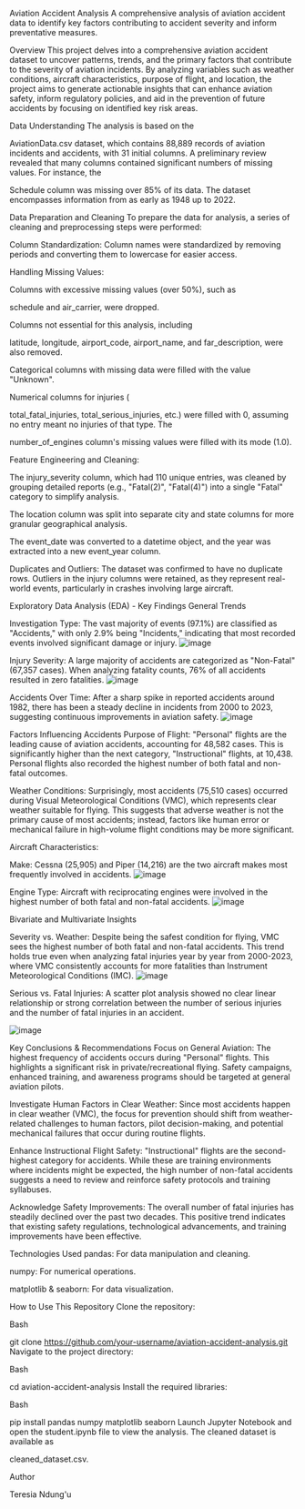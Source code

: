 Aviation Accident Analysis
A comprehensive analysis of aviation accident data to identify key factors contributing to accident severity and inform preventative measures.

Overview
This project delves into a comprehensive aviation accident dataset to uncover patterns, trends, and the primary factors that contribute to the severity of aviation incidents. By analyzing variables such as weather conditions, aircraft characteristics, purpose of flight, and location, the project aims to generate actionable insights that can enhance aviation safety, inform regulatory policies, and aid in the prevention of future accidents by focusing on identified key risk areas.

Data Understanding
The analysis is based on the 

AviationData.csv dataset, which contains 88,889 records of aviation incidents and accidents, with 31 initial columns. A preliminary review revealed that many columns contained significant numbers of missing values. For instance, the 



Schedule column was missing over 85% of its data. The dataset encompasses information from as early as 1948 up to 2022.



Data Preparation and Cleaning
To prepare the data for analysis, a series of cleaning and preprocessing steps were performed:


Column Standardization: Column names were standardized by removing periods and converting them to lowercase for easier access.


Handling Missing Values:

Columns with excessive missing values (over 50%), such as 

schedule and air_carrier, were dropped.


Columns not essential for this analysis, including 

latitude, longitude, airport_code, airport_name, and far_description, were also removed.


Categorical columns with missing data were filled with the value "Unknown".

Numerical columns for injuries (

total_fatal_injuries, total_serious_injuries, etc.) were filled with 0, assuming no entry meant no injuries of that type. The 

number_of_engines column's missing values were filled with its mode (1.0).

Feature Engineering and Cleaning:

The injury_severity column, which had 110 unique entries, was cleaned by grouping detailed reports (e.g., "Fatal(2)", "Fatal(4)") into a single "Fatal" category to simplify analysis.


The location column was split into separate city and state columns for more granular geographical analysis.

The event_date was converted to a datetime object, and the year was extracted into a new event_year column.


Duplicates and Outliers: The dataset was confirmed to have no duplicate rows. Outliers in the injury columns were retained, as they represent real-world events, particularly in crashes involving large aircraft.


Exploratory Data Analysis (EDA) - Key Findings
General Trends

Investigation Type: The vast majority of events (97.1%) are classified as "Accidents," with only 2.9% being "Incidents," indicating that most recorded events involved significant damage or injury.
![image](https://github.com/user-attachments/assets/0e458407-1b6c-4adf-9b4a-2530cc5198fd)

Injury Severity: A large majority of accidents are categorized as "Non-Fatal" (67,357 cases). When analyzing fatality counts, 76% of all accidents resulted in zero fatalities.
![image](https://github.com/user-attachments/assets/2f85ea4f-c137-41c6-8d2a-a7a43cd4629b)



Accidents Over Time: After a sharp spike in reported accidents around 1982, there has been a steady decline in incidents from 2000 to 2023, suggesting continuous improvements in aviation safety.
![image](https://github.com/user-attachments/assets/13976a42-d7dd-43a2-b83f-97dc881e1ffb)


Factors Influencing Accidents
Purpose of Flight: "Personal" flights are the leading cause of aviation accidents, accounting for 48,582 cases. This is significantly higher than the next category, "Instructional" flights, at 10,438. Personal flights also recorded the highest number of both fatal and non-fatal outcomes.






Weather Conditions: Surprisingly, most accidents (75,510 cases) occurred during Visual Meteorological Conditions (VMC), which represents clear weather suitable for flying. This suggests that adverse weather is not the primary cause of most accidents; instead, factors like human error or mechanical failure in high-volume flight conditions may be more significant.





Aircraft Characteristics:


Make: Cessna (25,905) and Piper (14,216) are the two aircraft makes most frequently involved in accidents.
![image](https://github.com/user-attachments/assets/c9b91484-19b3-430d-a23b-d1c6d1baf77e)


Engine Type: Aircraft with reciprocating engines were involved in the highest number of both fatal and non-fatal accidents.
![image](https://github.com/user-attachments/assets/b99a92e7-416b-4cf5-b7b5-e7949c4c85e9)


Bivariate and Multivariate Insights

Severity vs. Weather: Despite being the safest condition for flying, VMC sees the highest number of both fatal and non-fatal accidents. This trend holds true even when analyzing fatal injuries year by year from 2000-2023, where VMC consistently accounts for more fatalities than Instrument Meteorological Conditions (IMC).
![image](https://github.com/user-attachments/assets/8b97720e-4001-487e-ab04-829a11dcfd38)


Serious vs. Fatal Injuries: A scatter plot analysis showed no clear linear relationship or strong correlation between the number of serious injuries and the number of fatal injuries in an accident.

![image](https://github.com/user-attachments/assets/9a4f7631-e588-46f9-a4f8-4cfc23371bb5)

Key Conclusions & Recommendations
Focus on General Aviation: The highest frequency of accidents occurs during "Personal" flights. This highlights a significant risk in private/recreational flying. Safety campaigns, enhanced training, and awareness programs should be targeted at general aviation pilots.


Investigate Human Factors in Clear Weather: Since most accidents happen in clear weather (VMC), the focus for prevention should shift from weather-related challenges to human factors, pilot decision-making, and potential mechanical failures that occur during routine flights.


Enhance Instructional Flight Safety: "Instructional" flights are the second-highest category for accidents. While these are training environments where incidents might be expected, the high number of non-fatal accidents suggests a need to review and reinforce safety protocols and training syllabuses.


Acknowledge Safety Improvements: The overall number of fatal injuries has steadily declined over the past two decades. This positive trend indicates that existing safety regulations, technological advancements, and training improvements have been effective.

Technologies Used
pandas: For data manipulation and cleaning.

numpy: For numerical operations.

matplotlib & seaborn: For data visualization.

How to Use This Repository
Clone the repository:

Bash

git clone https://github.com/your-username/aviation-accident-analysis.git
Navigate to the project directory:

Bash

cd aviation-accident-analysis
Install the required libraries:

Bash

pip install pandas numpy matplotlib seaborn
Launch Jupyter Notebook and open the student.ipynb file to view the analysis. The cleaned dataset is available as 

cleaned_dataset.csv.

Author

Teresia Ndung'u
